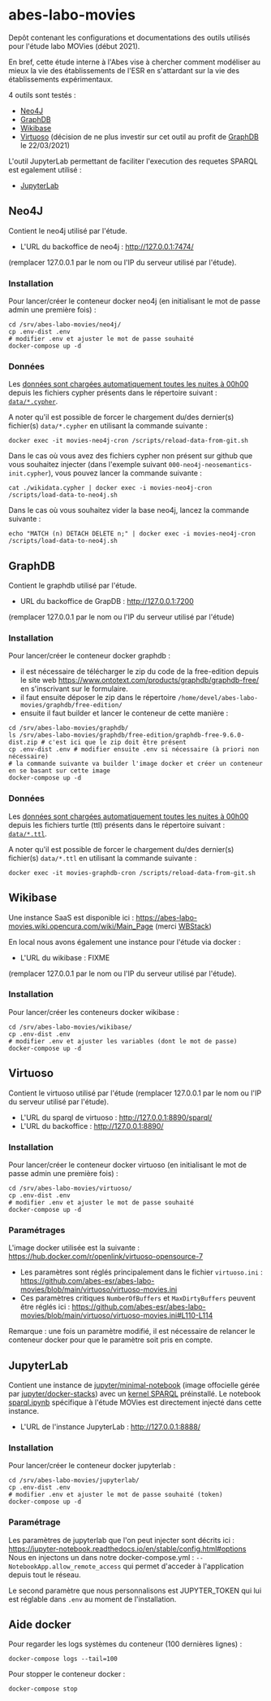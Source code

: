 # abes-labo-movies

Depôt contenant les configurations et documentations des outils utilisés pour l'étude labo MOVies (début 2021).

En bref, cette étude interne à l'Abes vise à chercher comment modéliser au mieux la vie des établissements de l'ESR en s'attardant sur la vie des établissements expérimentaux. 

4 outils sont testés :
- [Neo4J](./README.md#Neo4J)
- [GraphDB](./README.md#GraphDB)
- [Wikibase](./README.md#Wikibase)
- [Virtuoso](./README.md#Virtuoso) (décision de ne plus investir sur cet outil au profit de [GraphDB](./README.md#GraphDB) le 22/03/2021)

L'outil JupyterLab permettant de faciliter l'execution des requetes SPARQL est egalement utilisé :
- [JupyterLab](./README.md#JupyterLab)

## Neo4J

Contient le neo4j utilisé par l'étude.

- L'URL du backoffice de neo4j : http://127.0.0.1:7474/

(remplacer 127.0.0.1 par le nom ou l'IP du serveur utilisé par l'étude).

### Installation

Pour lancer/créer le conteneur docker neo4j (en initialisant le mot de passe admin une première fois) :
```
cd /srv/abes-labo-movies/neo4j/
cp .env-dist .env
# modifier .env et ajuster le mot de passe souhaité
docker-compose up -d
```

### Données

Les [données sont chargées automatiquement toutes les nuites à 00h00](https://github.com/abes-esr/abes-labo-movies/blob/main/neo4j/data-cron-loader/tasks) depuis les fichiers cypher présents dans le répertoire suivant : [`data/*.cypher`](https://github.com/abes-esr/abes-labo-movies/tree/main/data).

A noter qu'il est possible de forcer le chargement du/des dernier(s) fichier(s) `data/*.cypher` en utilisant la commande suivante :
```
docker exec -it movies-neo4j-cron /scripts/reload-data-from-git.sh
```

Dans le cas où vous avez des fichiers cypher non présent sur github que vous souhaitez injecter (dans l'exemple suivant `000-neo4j-neosemantics-init.cypher`), vous pouvez lancer la commande suivante :
```
cat ./wikidata.cypher | docker exec -i movies-neo4j-cron /scripts/load-data-to-neo4j.sh
```

Dans le cas où vous souhaitez vider la base neo4j, lancez la commande suivante :
```
echo "MATCH (n) DETACH DELETE n;" | docker exec -i movies-neo4j-cron /scripts/load-data-to-neo4j.sh
```

## GraphDB

Contient le graphdb utilisé par l'étude.

- URL du backoffice de GrapDB : http://127.0.0.1:7200

(remplacer 127.0.0.1 par le nom ou l'IP du serveur utilisé par l'étude)

### Installation

Pour lancer/créer le conteneur docker graphdb :
- il est nécessaire de télécharger le zip du code de la free-edition depuis le site web https://www.ontotext.com/products/graphdb/graphdb-free/ en s'inscrivant sur le formulaire.
- il faut ensuite déposer le zip dans le répertoire `/home/devel/abes-labo-movies/graphdb/free-edition/`
- ensuite il faut builder et lancer le conteneur de cette manière :
```
cd /srv/abes-labo-movies/graphdb/
ls /srv/abes-labo-movies/graphdb/free-edition/graphdb-free-9.6.0-dist.zip # c'est ici que le zip doit être présent
cp .env-dist .env # modifier ensuite .env si nécessaire (à priori non nécessaire)
# la commande suivante va builder l'image docker et créer un conteneur en se basant sur cette image
docker-compose up -d
```

### Données

Les [données sont chargées automatiquement toutes les nuites à 00h00](https://github.com/abes-esr/abes-labo-movies/blob/main/graphdb/data-cron-loader/tasks) depuis les fichiers turtle (ttl) présents dans le répertoire suivant : [`data/*.ttl`](https://github.com/abes-esr/abes-labo-movies/tree/main/data).

A noter qu'il est possible de forcer le chargement du/des dernier(s) fichier(s) `data/*.ttl` en utilisant la commande suivante :
```
docker exec -it movies-graphdb-cron /scripts/reload-data-from-git.sh
```


## Wikibase

Une instance SaaS est disponible ici : https://abes-labo-movies.wiki.opencura.com/wiki/Main_Page (merci [WBStack](https://www.wbstack.com/))

En local nous avons également une instance pour l'étude via docker :

- L'URL du wikibase : FIXME

(remplacer 127.0.0.1 par le nom ou l'IP du serveur utilisé par l'étude).

### Installation

Pour lancer/créer les conteneurs docker wikibase :
```
cd /srv/abes-labo-movies/wikibase/
cp .env-dist .env
# modifier .env et ajuster les variables (dont le mot de passe)
docker-compose up -d
```

## Virtuoso

Contient le virtuoso utilisé par l'étude (remplacer 127.0.0.1 par le nom ou l'IP du serveur utilisé par l'étude).

- L'URL du sparql de virtuoso : http://127.0.0.1:8890/sparql/
- L'URL du backoffice : http://127.0.0.1:8890/

### Installation

Pour lancer/créer le conteneur docker virtuoso (en initialisant le mot de passe admin une première fois) :
```
cd /srv/abes-labo-movies/virtuoso/
cp .env-dist .env
# modifier .env et ajuster le mot de passe souhaité
docker-compose up -d
```

### Paramétrages

L'image docker utilisée est la suivante : https://hub.docker.com/r/openlink/virtuoso-opensource-7

- Les paramètres sont réglés principalement dans le fichier `virtuoso.ini` : https://github.com/abes-esr/abes-labo-movies/blob/main/virtuoso/virtuoso-movies.ini
- Ces paramètres critiques `NumberOfBuffers` et `MaxDirtyBuffers` peuvent être réglés ici : https://github.com/abes-esr/abes-labo-movies/blob/main/virtuoso/virtuoso-movies.ini#L110-L114

Remarque : une fois un paramètre modifié, il est nécessaire de relancer le conteneur docker pour que le paramètre soit pris en compte.

## JupyterLab

Contient une instance de [jupyter/minimal-notebook](https://hub.docker.com/r/jupyter/minimal-notebook) (image offocielle gérée par [jupyter/docker-stacks](https://github.com/jupyter/docker-stacks)) avec un [kernel SPARQL](https://github.com/paulovn/sparql-kernel) préinstallé. Le notebook [sparql.ipynb](todo) spécifique à l'étude MOVies est directement injecté dans cette instance.

- L'URL de l'instance JupyterLab : http://127.0.0.1:8888/

### Installation

Pour lancer/créer le conteneur docker jupyterlab :
```
cd /srv/abes-labo-movies/jupyterlab/
cp .env-dist .env
# modifier .env et ajuster le mot de passe souhaité (token)
docker-compose up -d
```

### Paramétrage

Les paramètres de jupyterlab que l'on peut injecter sont décrits ici : https://jupyter-notebook.readthedocs.io/en/stable/config.html#options
Nous en injectons un dans notre docker-compose.yml : `--NotebookApp.allow_remote_access` qui permet d'acceder à l'application depuis tout le réseau.

Le second paramètre que nous personnalisons est JUPYTER_TOKEN qui lui est réglable dans `.env` au moment de l'installation.


## Aide docker

Pour regarder les logs systèmes du conteneur (100 dernières lignes) :
```
docker-compose logs --tail=100
```

Pour stopper le conteneur docker :
```
docker-compose stop
```

